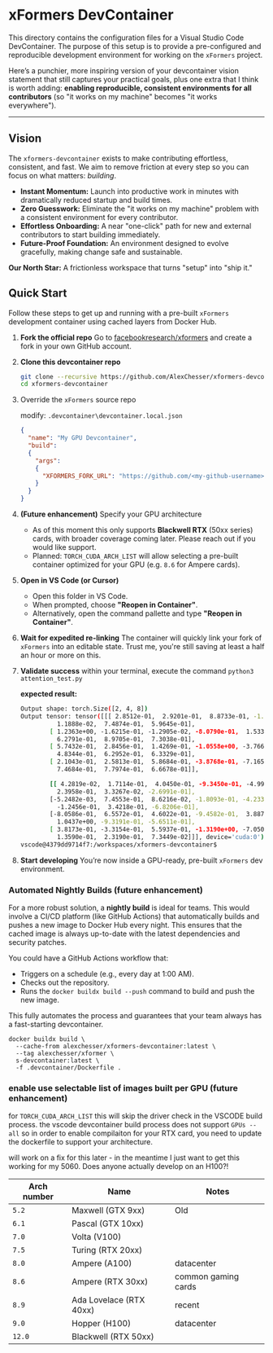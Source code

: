 # xFormers DevContainer

This directory contains the configuration files for a Visual Studio Code DevContainer. The purpose of this setup is to provide a pre-configured and reproducible development environment for working on the `xFormers` project.

Here’s a punchier, more inspiring version of your devcontainer vision statement that still captures your practical goals, plus one extra that I think is worth adding: **enabling reproducible, consistent environments for all contributors** (so "it works on my machine" becomes "it works everywhere").

---

## Vision

The `xformers-devcontainer` exists to make contributing effortless, consistent, and fast. We aim to remove friction at every step so you can focus on what matters: _building_.

* **Instant Momentum:** Launch into productive work in minutes with dramatically reduced startup and build times.
* **Zero Guesswork:** Eliminate the "it works on my machine" problem with a consistent environment for every contributor.
* **Effortless Onboarding:** A near "one-click" path for new and external contributors to start building immediately.
* **Future-Proof Foundation:** An environment designed to evolve gracefully, making change safe and sustainable.

**Our North Star:** A frictionless workspace that turns "setup" into "ship it."



## Quick Start

Follow these steps to get up and running with a pre-built `xFormers` development container using cached layers from Docker Hub.

1. **Fork the official repo**
   Go to [facebookresearch/xformers](https://github.com/facebookresearch/xformers) and create a fork in your own GitHub account.

1. **Clone this devcontainer repo**

   ```bash
   git clone --recursive https://github.com/AlexChesser/xformers-devcontainer.git
   cd xformers-devcontainer
   ```

1. Override the `xFormers` source repo

   modify: `.devcontainer\devcontainer.local.json`

    ```json
    {
      "name": "My GPU Devcontainer",
      "build": 
      {
        "args":
        {
          "XFORMERS_FORK_URL": "https://github.com/<my-github-username>/xformers.git"
        }
      }
    }
    ```

1. **(Future enhancement)** Specify your GPU architecture

   * As of this moment this only supports **Blackwell RTX** (50xx series) cards, with broader coverage coming later. Please reach out if you would like support.
   * Planned: `TORCH_CUDA_ARCH_LIST` will allow selecting a pre-built container optimized for your GPU (e.g. `8.6` for Ampere cards).

1. **Open in VS Code (or Cursor)**

   * Open this folder in VS Code.
   * When prompted, choose **"Reopen in Container"**.
   * Alternatively, open the command pallette and type **"Reopen in Container"**.

1. **Wait for expedited re-linking**
   The container will quickly link your fork of `xFormers` into an editable state.
   Trust me, you're still saving at least a half an hour or more on this.

1. **Validate success**
   within your terminal, execute the command `python3 attention_test.py`

    **expected result:**

    ```bash
    Output shape: torch.Size([2, 4, 8])
    Output tensor: tensor([[[ 2.8512e-01,  2.9201e-01,  8.8733e-01, -1.1101e+00, -5.2147e-01,
              1.1888e-02,  7.4874e-01,  5.9645e-01],
            [ 1.2363e+00, -1.6215e-01, -1.2905e-02, -8.0790e-01,  1.5332e-01,
              6.2791e-01,  8.9705e-01,  7.3038e-01],
            [ 5.7432e-01,  2.8456e-01,  1.4269e-01, -1.0558e+00, -3.7668e-01,
              4.8344e-01,  6.2952e-01,  6.3329e-01],
            [ 2.1043e-01,  2.5813e-01,  5.8684e-01, -3.8768e-01, -7.1655e-01,
              7.4684e-01,  7.7974e-01,  6.6678e-01]],

            [[ 4.2819e-02,  1.7114e-01,  4.0450e-01, -9.3450e-01, -4.9926e-01,
              2.3958e-01,  3.3267e-02, -2.6991e-01],
            [-5.2482e-03,  7.4553e-01,  8.6216e-02, -1.8093e-01, -4.2335e-01,
              -1.2456e-01,  3.4218e-01, -6.8206e-01],
            [-8.0586e-01,  6.5572e-01,  4.6022e-01, -9.4582e-01,  3.8873e-04,
              1.0437e+00, -9.3191e-01, -5.6511e-01],
            [ 3.8173e-01, -3.3154e-01,  5.5937e-01, -1.3190e+00, -7.0505e-01,
              1.3590e-01,  2.3190e-01,  7.3449e-02]]], device='cuda:0')
    vscode@4379dd9714f7:/workspaces/xformers-devcontainer$
    ```

1. **Start developing**
   You’re now inside a GPU-ready, pre-built `xFormers` dev environment.

### Automated Nightly Builds (future enhancement)

For a more robust solution, a **nightly build** is ideal for teams. This would involve a CI/CD platform (like GitHub Actions) that automatically builds and pushes a new image to Docker Hub every night. This ensures that the cached image is always up-to-date with the latest dependencies and security patches.

You could have a GitHub Actions workflow that:

  * Triggers on a schedule (e.g., every day at 1:00 AM).
  * Checks out the repository.
  * Runs the `docker buildx build --push` command to build and push the new image.

This fully automates the process and guarantees that your team always has a fast-starting devcontainer.


```
docker buildx build \
  --cache-from alexchesser/xformers-devcontainer:latest \
  --tag alexchesser/xformer \
  s-devcontainer:latest \
  -f .devcontainer/Dockerfile .
```

### enable use selectable list of images built per GPU (future enhancement)
for `TORCH_CUDA_ARCH_LIST` this will skip the driver check in the VSCODE build process.
the vscode devcontainer build process does not support `GPUs --all` so in order to enable compilaiton for your RTX card, you need to update the dockerfile to support your architecture.

will work on a fix for this later - in the meantime I just want to get this working for my 5060.  Does anyone actually develop on an H100?! 

| Arch number | Name                    | Notes               |
| ----------- | ----------------------- | ------------------- |
| `5.2`       | Maxwell (GTX 9xx)       | Old                 |
| `6.1`       | Pascal (GTX 10xx)       |                     |
| `7.0`       | Volta (V100)            |                     |
| `7.5`       | Turing (RTX 20xx)       |                     |
| `8.0`       | Ampere (A100)           | datacenter          |
| `8.6`       | Ampere (RTX 30xx)       | common gaming cards |
| `8.9`       | Ada Lovelace (RTX 40xx) | recent              |
| `9.0`       | Hopper (H100)           | datacenter          |
| `12.0`      | Blackwell  (RTX 50xx)   |                     |
